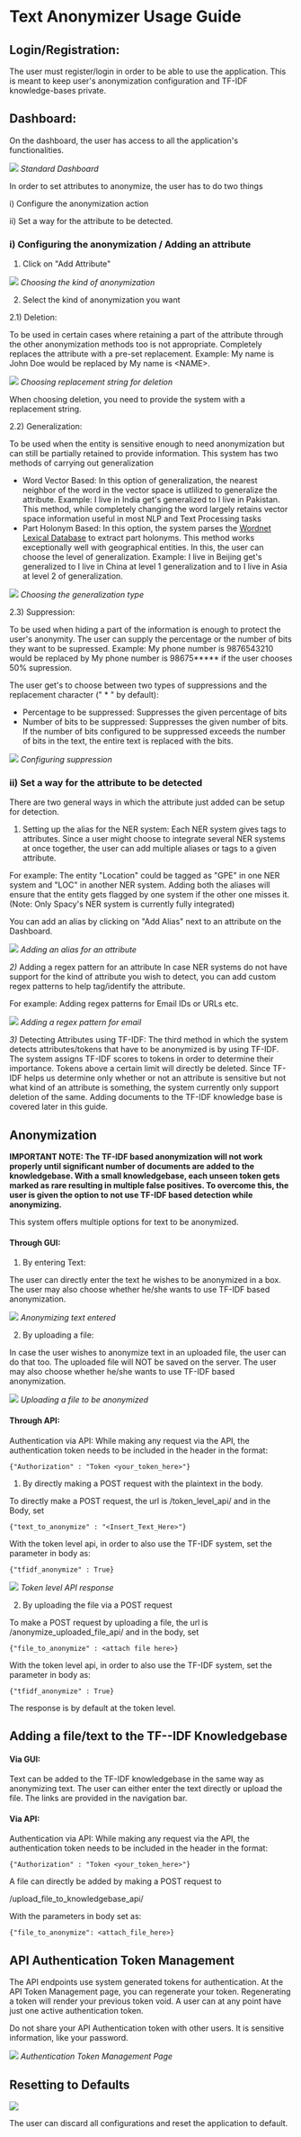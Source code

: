 # Text Anonymizer Usage Guide

## Login/Registration:

The user must register/login in order to be able to use the application. This is meant to keep user&#39;s anonymization configuration and TF-IDF knowledge-bases private.

## Dashboard:

On the dashboard, the user has access to all the application&#39;s functionalities.

![](screenshots/1.png)
_Standard Dashboard_

In order to set attributes to anonymize, the user has to do two things

i) Configure the anonymization action

ii) Set a way for the attribute to be detected.



### i) Configuring the anonymization / Adding an attribute


1) Click on &quot;Add Attribute&quot;


![](screenshots/2.png)
_Choosing the kind of anonymization_



2) Select the kind of anonymization you want

  2.1) Deletion:

To be used in certain cases where retaining a part of the attribute through the other anonymization methods too is not appropriate. Completely replaces the attribute with a pre-set replacement. Example: My name is John Doe would be replaced by My name is &lt;NAME&gt;.

![](screenshots/deletion_config.png)
_Choosing replacement string for deletion_


When choosing deletion, you need to provide the system with a replacement string.

  2.2) Generalization:

 To be used when the entity is sensitive enough to need anonymization but can still be partially retained to provide information. This system has two methods of carrying out generalization

- Word Vector Based: In this option of generalization, the nearest neighbor of the word in the vector space is utlilized to generalize the attribute. Example: I live in India get&#39;s generalized to I live in Pakistan. This method, while completely changing the word largely retains vector space information useful in most NLP and Text Processing tasks
- Part Holonym Based: In this option, the system parses the [Wordnet Lexical Database](https://wordnet.princeton.edu/) to extract part holonyms. This method works exceptionally well with geographical entities. In this, the user can choose the level of generalization. Example: I live in Beijing get&#39;s generalized to I live in China at level 1 generalization and to I live in Asia at level 2 of generalization.

![](screenshots/gen_config.png)
_Choosing the generalization type_

  2.3) Suppression:

 To be used when hiding a part of the information is enough to protect the user&#39;s anonymity. The user can supply the percentage or the number of bits they want to be supressed. Example: My phone number is 9876543210 would be replaced by My phone number is 98675\*\*\*\*\* if the user chooses 50% supression.

The user get&#39;s to choose between two types of suppressions and the replacement character (&quot; \* &quot; by default):

- Percentage to be suppressed: Suppresses the given percentage of bits
- Number of bits to be suppressed: Suppresses the given number of bits. If the number of bits configured to be suppressed exceeds the number of bits in the text, the entire text is replaced with the bits.

![](screenshots/supp_config.png)
_Configuring suppression_

### ii) Set a way for the attribute to be detected

There are two general ways in which the attribute just added can be setup for detection.

1) Setting up the alias for the NER system: Each NER system gives tags to attributes. Since a user might choose to integrate several NER systems at once together, the user can add multiple aliases or tags to a given attribute.

For example: The entity &quot;Location&quot; could be tagged as &quot;GPE&quot; in one NER system and &quot;LOC&quot; in another NER system. Adding both the aliases will ensure that the entity gets flagged by one system if the other one misses it. (Note: Only Spacy&#39;s NER system is currently fully integrated)

You can add an alias by clicking on &quot;Add Alias&quot; next to an attribute on the Dashboard.

![](screenshots/add_alias.png)
_Adding an alias for an attribute_

_2)_ Adding a regex pattern for an attribute In case NER systems do not have support for the kind of attribute you wish to detect, you can add custom regex patterns to help tag/identify the attribute.

For example: Adding regex patterns for Email IDs or URLs etc.

![](screenshots/add_regex.png)
_Adding a regex pattern for email_

_3)_ Detecting Attributes using TF-IDF: The third method in which the system detects attributes/tokens that have to be anonymized is by using TF-IDF. The system assigns TF-IDF scores to tokens in order to determine their importance. Tokens above a certain limit will directly be deleted. Since TF-IDF helps us determine only whether or not an attribute is sensitive but not what kind of an attribute is something, the system currently only support deletion of the same. Adding documents to the TF-IDF knowledge base is covered later in this guide.

## Anonymization
**IMPORTANT NOTE:  The TF-IDF based anonymization will not work properly until significant number of documents are added to the knowledgebase. With a small knowledgebase, each unseen token gets marked as rare resulting in multiple false positives. To overcome this, the user is given the option to not use TF-IDF based detection while anonymizing.**

This system offers multiple options for text to be anonymized.

#### Through GUI:

1. By entering Text:

The user can directly enter the text he wishes to be anonymized in a box. The user may also choose whether he/she wants to use TF-IDF based anonymization. 


![](screenshots/anonymize.png)
_Anonymizing text entered_

2) By uploading a file:

In case the user wishes to anonymize text in an uploaded file, the user can do that too. The uploaded file will NOT be saved on the server. The user may also choose whether he/she wants to use TF-IDF based anonymization. 

![](screenshots/anonymize_file_gui.png)
_Uploading a file to be anonymized_

#### Through API:

Authentication via API: While making any request via the API, the authentication token needs to be included in the header in the format:

    {"Authorization" : "Token <your_token_here>"}

1) By directly making a POST request with the plaintext in the body.

To directly make a POST request, the url is /token\_level\_api/ and in the Body, set

    {"text_to_anonymize" : "<Insert_Text_Here>"}

With the token level api, in order to also use the TF-IDF system, set the parameter in body as:

    {"tfidf_anonymize" : True}

![](screenshots/token_level_api.png)
_Token level API response_



2) By uploading the file via a POST request

To make a POST request by uploading a file, the url is /anonymize\_uploaded\_file\_api/ and in the body, set

    {"file_to_anonymize" : <attach file here>}

With the token level api, in order to also use the TF-IDF system, set the parameter in body as:

    {"tfidf_anonymize" : True}

The response is by default at the token level.

## Adding a file/text to the TF--IDF Knowledgebase



#### Via GUI:

Text can be added to the TF-IDF knowledgebase in the same way as anonymizing text. The user can either enter the text directly or upload the file. The links are provided in the navigation bar.

#### Via API:

Authentication via API: While making any request via the API, the authentication token needs to be included in the header in the format:

    {"Authorization" : "Token <your_token_here>"}

A file can directly be added by making a POST request to

/upload\_file\_to\_knowledgebase\_api/

With the parameters in body set as:

    {"file_to_anonymize": <attach_file_here>}


## API Authentication Token Management



The API endpoints use system generated tokens for authentication. At the API Token Management page, you can regenerate your token. Regenerating a token will render your previous token void. A user can at any point have just one active authentication token.

Do not share your API Authentication token with other users. It is sensitive information, like your password.

![](screenshots/token_management.png)
_Authentication Token Management Page_

## Resetting to Defaults

![](screenshots/reset_setup.png)

The user can discard all configurations and reset the application to default.
